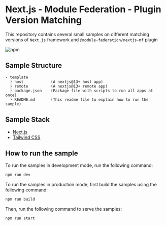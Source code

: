 # Next.js - Module Federation - Plugin Version Matching

This repository contains several small samples on different matching versions of `Next.js` framework and `@module-federation/nextjs-mf` plugin

![npm](https://img.shields.io/npm/dw/@module-federation/nextjs-mf)

## Sample Structure

```
- template
  ├ host            (A nextjs@13+ host app)
  ├ remote          (A nextjs@13+ remote app)
  ├ package.json    (Package file with scripts to run all apps at once)
  └ README.md       (This readme file to explain how to run the sample)
```

## Sample Stack

- [Next.js](https://nextjs.org/)
- [Tailwind CSS](https://tailwindcss.com/)

## How to run the sample

To run the samples in development mode, run the following command:

```bash
npm run dev
```

To run the samples in production mode, first build the samples using the following command:

```bash
npm run build
```

Then, run the following command to serve the samples:

```bash
npm run start
```

